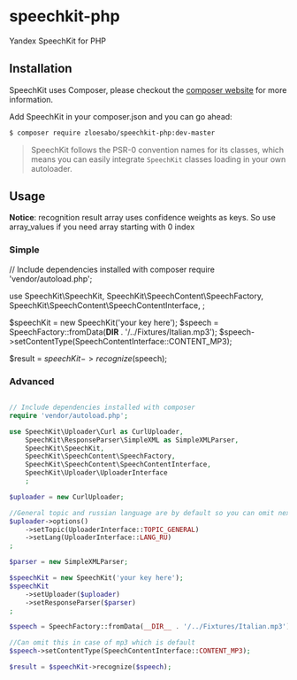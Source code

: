 speechkit-php
=============

Yandex SpeechKit for PHP

## Installation

SpeechKit uses Composer, please checkout the [composer website](http://getcomposer.org) for more information.

Add SpeechKit in your composer.json and you can go ahead:

```bash
$ composer require zloesabo/speechkit-php:dev-master
```

> SpeechKit follows the PSR-0 convention names for its classes, which means you can easily integrate `SpeechKit` classes loading in your own autoloader.

## Usage

**Notice**: recognition result array uses confidence weights as keys. So use array_values if you need array starting with 0 index


### Simple

// Include dependencies installed with composer
require 'vendor/autoload.php';

use SpeechKit\SpeechKit,
    SpeechKit\SpeechContent\SpeechFactory,
    SpeechKit\SpeechContent\SpeechContentInterface,
    ;

$speechKit = new SpeechKit('your key here');
$speech = SpeechFactory::fromData(__DIR__ . '/../Fixtures/Italian.mp3');
$speech->setContentType(SpeechContentInterface::CONTENT_MP3);

$result = $speechKit->recognize($speech);

### Advanced

```php

// Include dependencies installed with composer
require 'vendor/autoload.php';

use SpeechKit\Uploader\Curl as CurlUploader,
    SpeechKit\ResponseParser\SimpleXML as SimpleXMLParser,
    SpeechKit\SpeechKit,
    SpeechKit\SpeechContent\SpeechFactory,
    SpeechKit\SpeechContent\SpeechContentInterface,
    SpeechKit\Uploader\UploaderInterface
    ;

$uploader = new CurlUploader;

//General topic and russian language are by default so you can omit next 4 lines
$uploader->options()
    ->setTopic(UploaderInterface::TOPIC_GENERAL)
    ->setLang(UploaderInterface::LANG_RU)
;

$parser = new SimpleXMLParser;

$speechKit = new SpeechKit('your key here');
$speechKit
    ->setUploader($uploader)
    ->setResponseParser($parser)
;

$speech = SpeechFactory::fromData(__DIR__ . '/../Fixtures/Italian.mp3');

//Can omit this in case of mp3 which is default
$speech->setContentType(SpeechContentInterface::CONTENT_MP3);

$result = $speechKit->recognize($speech);
```

